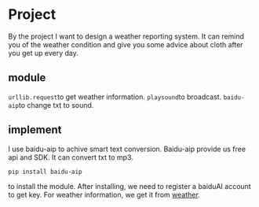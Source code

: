 Project
===
By the project I want to design a weather reporting system. It can remind you of the weather condition and give you some advice about cloth after you get up every day.
## module
```urllib.request```to get weather information.
```playsound```to broadcast.
```baidu-aip```to change txt to sound.
## implement
I use baidu-aip to achive smart text conversion. Baidu-aip provide us free api and SDK. It can convert txt to mp3.
```
pip install baidu-aip
```
to install the module.
After installing, we need to register a baiduAI account to get key. 
For weather information, we get it from [weather](http://wthrcdn.etouch.cn/).
